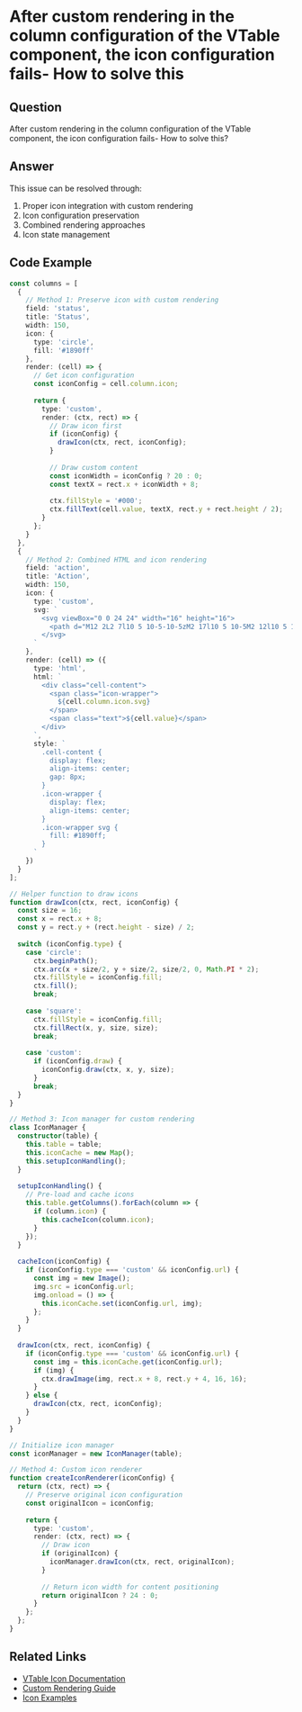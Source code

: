 # After custom rendering in the column configuration of the VTable component, the icon configuration fails- How to solve this

## Question

After custom rendering in the column configuration of the VTable component, the icon configuration fails- How to solve this?

## Answer

This issue can be resolved through:
1. Proper icon integration with custom rendering
2. Icon configuration preservation
3. Combined rendering approaches
4. Icon state management

## Code Example

```typescript
const columns = [
  {
    // Method 1: Preserve icon with custom rendering
    field: 'status',
    title: 'Status',
    width: 150,
    icon: {
      type: 'circle',
      fill: '#1890ff'
    },
    render: (cell) => {
      // Get icon configuration
      const iconConfig = cell.column.icon;
      
      return {
        type: 'custom',
        render: (ctx, rect) => {
          // Draw icon first
          if (iconConfig) {
            drawIcon(ctx, rect, iconConfig);
          }
          
          // Draw custom content
          const iconWidth = iconConfig ? 20 : 0;
          const textX = rect.x + iconWidth + 8;
          
          ctx.fillStyle = '#000';
          ctx.fillText(cell.value, textX, rect.y + rect.height / 2);
        }
      };
    }
  },
  {
    // Method 2: Combined HTML and icon rendering
    field: 'action',
    title: 'Action',
    width: 150,
    icon: {
      type: 'custom',
      svg: `
        <svg viewBox="0 0 24 24" width="16" height="16">
          <path d="M12 2L2 7l10 5 10-5-10-5zM2 17l10 5 10-5M2 12l10 5 10-5"/>
        </svg>
      `
    },
    render: (cell) => ({
      type: 'html',
      html: `
        <div class="cell-content">
          <span class="icon-wrapper">
            ${cell.column.icon.svg}
          </span>
          <span class="text">${cell.value}</span>
        </div>
      `,
      style: `
        .cell-content {
          display: flex;
          align-items: center;
          gap: 8px;
        }
        .icon-wrapper {
          display: flex;
          align-items: center;
        }
        .icon-wrapper svg {
          fill: #1890ff;
        }
      `
    })
  }
];

// Helper function to draw icons
function drawIcon(ctx, rect, iconConfig) {
  const size = 16;
  const x = rect.x + 8;
  const y = rect.y + (rect.height - size) / 2;
  
  switch (iconConfig.type) {
    case 'circle':
      ctx.beginPath();
      ctx.arc(x + size/2, y + size/2, size/2, 0, Math.PI * 2);
      ctx.fillStyle = iconConfig.fill;
      ctx.fill();
      break;
      
    case 'square':
      ctx.fillStyle = iconConfig.fill;
      ctx.fillRect(x, y, size, size);
      break;
      
    case 'custom':
      if (iconConfig.draw) {
        iconConfig.draw(ctx, x, y, size);
      }
      break;
  }
}

// Method 3: Icon manager for custom rendering
class IconManager {
  constructor(table) {
    this.table = table;
    this.iconCache = new Map();
    this.setupIconHandling();
  }
  
  setupIconHandling() {
    // Pre-load and cache icons
    this.table.getColumns().forEach(column => {
      if (column.icon) {
        this.cacheIcon(column.icon);
      }
    });
  }
  
  cacheIcon(iconConfig) {
    if (iconConfig.type === 'custom' && iconConfig.url) {
      const img = new Image();
      img.src = iconConfig.url;
      img.onload = () => {
        this.iconCache.set(iconConfig.url, img);
      };
    }
  }
  
  drawIcon(ctx, rect, iconConfig) {
    if (iconConfig.type === 'custom' && iconConfig.url) {
      const img = this.iconCache.get(iconConfig.url);
      if (img) {
        ctx.drawImage(img, rect.x + 8, rect.y + 4, 16, 16);
      }
    } else {
      drawIcon(ctx, rect, iconConfig);
    }
  }
}

// Initialize icon manager
const iconManager = new IconManager(table);

// Method 4: Custom icon renderer
function createIconRenderer(iconConfig) {
  return (ctx, rect) => {
    // Preserve original icon configuration
    const originalIcon = iconConfig;
    
    return {
      type: 'custom',
      render: (ctx, rect) => {
        // Draw icon
        if (originalIcon) {
          iconManager.drawIcon(ctx, rect, originalIcon);
        }
        
        // Return icon width for content positioning
        return originalIcon ? 24 : 0;
      }
    };
  };
}
```

## Related Links

- [VTable Icon Documentation](https://visactor.io/vtable/guide/basic_concept/icon)
- [Custom Rendering Guide](https://visactor.io/vtable/guide/advanced/custom_render)
- [Icon Examples](https://visactor.io/vtable/examples/icon/basic)